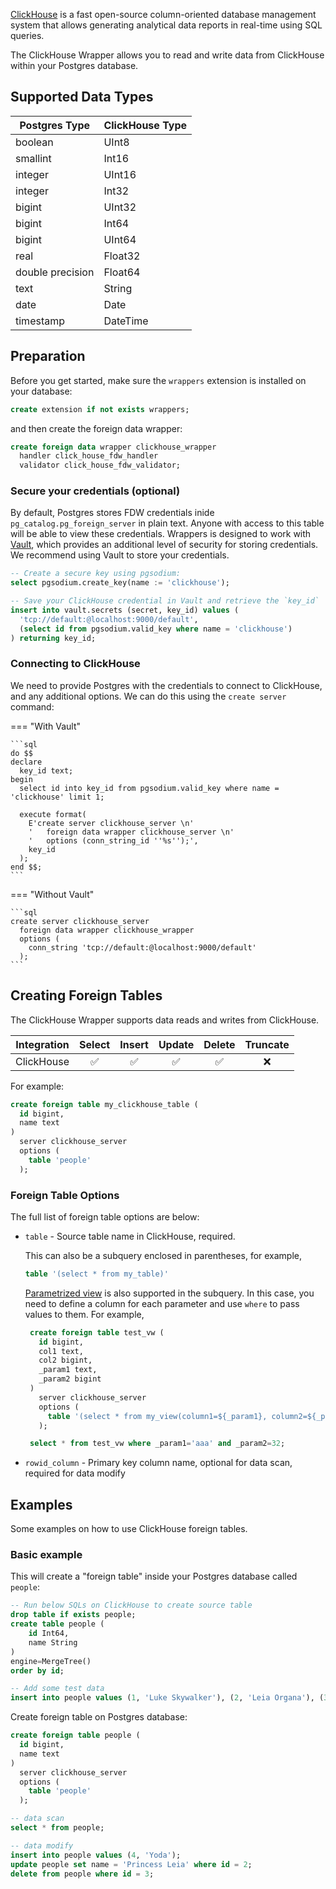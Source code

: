 [ClickHouse](https://clickhouse.com/) is a fast open-source column-oriented database management system that allows generating analytical data reports in real-time using SQL queries.

The ClickHouse Wrapper allows you to read and write data from ClickHouse within your Postgres database.

## Supported Data Types

| Postgres Type      | ClickHouse Type   |
| ------------------ | ----------------- |
| boolean            | UInt8             |
| smallint           | Int16             |
| integer            | UInt16            |
| integer            | Int32             |
| bigint             | UInt32            |
| bigint             | Int64             |
| bigint             | UInt64            |
| real               | Float32           |
| double precision   | Float64           |
| text               | String            |
| date               | Date              |
| timestamp          | DateTime          |

## Preparation

Before you get started, make sure the `wrappers` extension is installed on your database:

```sql
create extension if not exists wrappers;
```

and then create the foreign data wrapper:

```sql
create foreign data wrapper clickhouse_wrapper
  handler click_house_fdw_handler
  validator click_house_fdw_validator;
```

### Secure your credentials (optional)

By default, Postgres stores FDW credentials inide `pg_catalog.pg_foreign_server` in plain text. Anyone with access to this table will be able to view these credentials. Wrappers is designed to work with [Vault](https://supabase.com/docs/guides/database/vault), which provides an additional level of security for storing credentials. We recommend using Vault to store your credentials.

```sql
-- Create a secure key using pgsodium:
select pgsodium.create_key(name := 'clickhouse');

-- Save your ClickHouse credential in Vault and retrieve the `key_id`
insert into vault.secrets (secret, key_id) values (
  'tcp://default:@localhost:9000/default',
  (select id from pgsodium.valid_key where name = 'clickhouse')
) returning key_id;
```

### Connecting to ClickHouse

We need to provide Postgres with the credentials to connect to ClickHouse, and any additional options. We can do this using the `create server` command:

=== "With Vault"

    ```sql
    do $$
    declare
      key_id text;
    begin
      select id into key_id from pgsodium.valid_key where name = 'clickhouse' limit 1;

      execute format(
        E'create server clickhouse_server \n'
        '   foreign data wrapper clickhouse_server \n'
        '   options (conn_string_id ''%s'');',
        key_id
      );
    end $$;
    ```

=== "Without Vault"

    ```sql
    create server clickhouse_server
      foreign data wrapper clickhouse_wrapper
      options (
        conn_string 'tcp://default:@localhost:9000/default'
      );
    ```

## Creating Foreign Tables

The ClickHouse Wrapper supports data reads and writes from ClickHouse.

| Integration | Select            | Insert            | Update            | Delete            | Truncate          |
| ----------- | :----:            | :----:            | :----:            | :----:            | :----:            |
| ClickHouse  | :white_check_mark:| :white_check_mark:| :white_check_mark:| :white_check_mark:| :x:               |

For example:

```sql
create foreign table my_clickhouse_table (
  id bigint,
  name text
)
  server clickhouse_server
  options (
    table 'people'
  );
```

### Foreign Table Options

The full list of foreign table options are below:

- `table` - Source table name in ClickHouse, required.

   This can also be a subquery enclosed in parentheses, for example,

   ```sql
   table '(select * from my_table)'
   ```

   [Parametrized view](https://clickhouse.com/docs/en/sql-reference/statements/create/view#parameterized-view) is also supported in the subquery. In this case, you need to define a column for each parameter and use `where` to pass values to them. For example,

   ```sql
    create foreign table test_vw (
      id bigint,
      col1 text,
      col2 bigint,
      _param1 text,
      _param2 bigint
    )
      server clickhouse_server
      options (
        table '(select * from my_view(column1=${_param1}, column2=${_param2}))'
      );

    select * from test_vw where _param1='aaa' and _param2=32;
   ```

- `rowid_column` - Primary key column name, optional for data scan, required for data modify

## Examples

Some examples on how to use ClickHouse foreign tables.

### Basic example

This will create a "foreign table" inside your Postgres database called `people`: 

```sql
-- Run below SQLs on ClickHouse to create source table
drop table if exists people;
create table people (
    id Int64, 
    name String
)
engine=MergeTree()
order by id;

-- Add some test data
insert into people values (1, 'Luke Skywalker'), (2, 'Leia Organa'), (3, 'Han Solo');
```

Create foreign table on Postgres database:

```sql
create foreign table people (
  id bigint,
  name text
)
  server clickhouse_server
  options (
    table 'people'
  );

-- data scan
select * from people;

-- data modify
insert into people values (4, 'Yoda');
update people set name = 'Princess Leia' where id = 2;
delete from people where id = 3;
```
